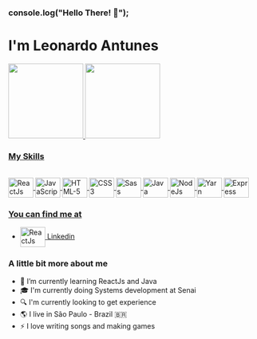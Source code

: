 ### console.log("Hello There! :wave:");
# I'm Leonardo Antunes
<div>
  <a href="https://github.com/Leop4rdo">
  <img height="150em" src="https://github-readme-stats.vercel.app/api?username=Leop4rdo&show_icons=true&theme=dracula&include_all_commits=true&count_private=true"/>
  <img height="150em" src="https://github-readme-stats.vercel.app/api/top-langs/?username=Leop4rdo&layout=compact&langs_count=7&theme=dracula"/>
</div>
  
### My Skills
<div style="display: inline_block"><br>
  <img align="center" alt="ReactJs" height="40" width="50" src="https://cdn.jsdelivr.net/gh/devicons/devicon/icons/react/react-original-wordmark.svg">
  <img align="center" alt="JavaScript" height="40" width="50" src="https://cdn.jsdelivr.net/gh/devicons/devicon/icons/javascript/javascript-original.svg">
  <img align="center" alt="HTML-5" height="40" width="50" src="https://cdn.jsdelivr.net/gh/devicons/devicon/icons/html5/html5-original-wordmark.svg">
  <img align="center" alt="CSS3" height="40" width="50" src="https://cdn.jsdelivr.net/gh/devicons/devicon/icons/css3/css3-original-wordmark.svg">
  <img align="center" alt="Sass" height="40" width="50" src="https://cdn.jsdelivr.net/gh/devicons/devicon/icons/sass/sass-original.svg">
  <img align="center" alt="Java" height="40" width="50" src="https://cdn.jsdelivr.net/gh/devicons/devicon/icons/java/java-original-wordmark.svg">
  <img align="center" alt="NodeJs" height="40" width="50" src="https://cdn.jsdelivr.net/gh/devicons/devicon/icons/nodejs/nodejs-original.svg">
  <img align="center" alt="Yarn" height="40" width="50" src="https://cdn.jsdelivr.net/gh/devicons/devicon/icons/yarn/yarn-original.svg">
  <img align="center" alt="Express" height="40" width="50" src="https://cdn.jsdelivr.net/gh/devicons/devicon/icons/express/express-original.svg"> 
</div>

### You can find me at
- <img align="center" alt="ReactJs" height="40" width="50" src="https://cdn.jsdelivr.net/gh/devicons/devicon/icons/linkedin/linkedin-original.svg">
  <a href="https://www.linkedin.com/in/leonardo-antunes-23737b208/">Linkedin</a>
  
### A little bit more about me
- 🌱 I’m currently learning ReactJs and Java
- 🎓 I'm currently doing Systems development at Senai
- 🔍 I'm currently looking to get experience
- 🌎 I live in São Paulo - Brazil :brazil:
- ⚡ I love writing songs and making games

